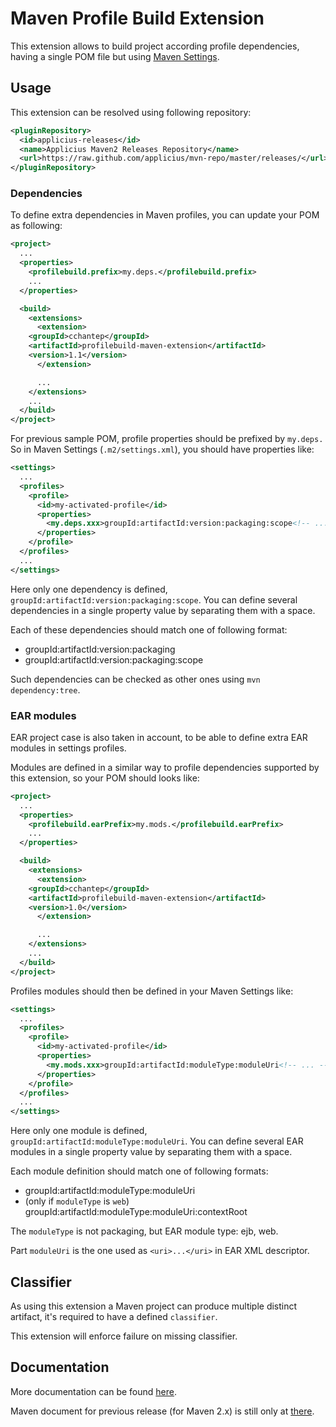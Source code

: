 # Maven Profile Build Extension

This extension allows to build project according profile dependencies, 
having a single POM file but using [Maven Settings](http://maven.apache.org/settings.html).

## Usage

This extension can be resolved using following repository:

```xml
<pluginRepository>
  <id>applicius-releases</id>
  <name>Applicius Maven2 Releases Repository</name>
  <url>https://raw.github.com/applicius/mvn-repo/master/releases/</url>
</pluginRepository>
```

### Dependencies

To define extra dependencies in Maven profiles, 
you can update your POM as following:

```xml
<project>
  ...
  <properties>
    <profilebuild.prefix>my.deps.</profilebuild.prefix>
    ...
  </properties>

  <build>
    <extensions>
      <extension>
	<groupId>cchantep</groupId>
	<artifactId>profilebuild-maven-extension</artifactId>
	<version>1.1</version>
      </extension>

      ...
    </extensions>
    ...
  </build>
</project>
```

For previous sample POM, profile properties should be prefixed by `my.deps.`
So in Maven Settings (`.m2/settings.xml`), you should have properties like:

```xml
<settings>
  ...
  <profiles>
    <profile>
      <id>my-activated-profile</id>
      <properties>
        <my.deps.xxx>groupId:artifactId:version:packaging:scope<!-- ... --></my.deps.xxx>
      </properties>
    </profile>
  </profiles>
  ...
</settings>
```

Here only one dependency is defined, `groupId:artifactId:version:packaging:scope`. You can define several dependencies in a single property value by separating them with a space.

Each of these dependencies should match one of following format:
* groupId:artifactId:version:packaging
* groupId:artifactId:version:packaging:scope

Such dependencies can be checked as other ones using `mvn dependency:tree`.

### EAR modules

EAR project case is also taken in account, to be able to define extra 
EAR modules in settings profiles.

Modules are defined in a similar way to profile dependencies supported 
by this extension, so your POM should looks like:

```xml
<project>
  ...
  <properties>
    <profilebuild.earPrefix>my.mods.</profilebuild.earPrefix>
    ...
  </properties>

  <build>
    <extensions>
      <extension>
	<groupId>cchantep</groupId>
	<artifactId>profilebuild-maven-extension</artifactId>
	<version>1.0</version>
      </extension>

      ...
    </extensions>
    ...
  </build>
</project>
```

Profiles modules should then be defined in your Maven Settings like:

```xml
<settings>
  ...
  <profiles>
    <profile>
      <id>my-activated-profile</id>
      <properties>
        <my.mods.xxx>groupId:artifactId:moduleType:moduleUri<!-- ... --></my.mods.xxx>
      </properties>
    </profile>
  </profiles>
  ...
</settings>
```

Here only one module is defined, `groupId:artifactId:moduleType:moduleUri`. You can define several EAR modules in a single property value by separating them with a space.

Each module definition should match one of following formats:
* groupId:artifactId:moduleType:moduleUri
* (only if `moduleType` is `web`) groupId:artifactId:moduleType:moduleUri:contextRoot

The `moduleType` is not packaging, but EAR module type: ejb, web.

Part `moduleUri` is the one used as `<uri>...</uri>` in EAR XML descriptor.

## Classifier

As using this extension a Maven project can produce multiple distinct artifact, it's required to have a defined `classifier`.

This extension will enforce failure on missing classifier.

## Documentation

More documentation can be found [here](http://cchantep.github.io/profilebuild-maven-extension/).

Maven document for previous release (for Maven 2.x) is still only at [there](http://cchantep.github.io/profilebuild-maven-extension/1.0/).

